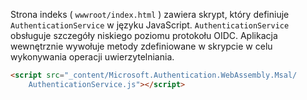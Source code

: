 Strona indeks ( `wwwroot/index.html` ) zawiera skrypt, który definiuje `AuthenticationService` w języku JavaScript. `AuthenticationService` obsługuje szczegóły niskiego poziomu protokołu OIDC. Aplikacja wewnętrznie wywołuje metody zdefiniowane w skrypcie w celu wykonywania operacji uwierzytelniania.

```html
<script src="_content/Microsoft.Authentication.WebAssembly.Msal/
    AuthenticationService.js"></script>
```

